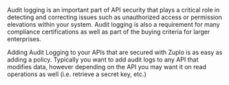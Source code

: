 Audit logging is an important part of API security that plays a critical role in
detecting and correcting issues such as unauthorized access or permission
elevations within your system. Audit logging is also a requirement for many
compliance certifications as well as part of the buying criteria for larger
enterprises.

Adding Audit Logging to your APIs that are secured with Zuplo is as easy as
adding a policy. Typically you want to add audit logs to any API that modifies
data, however depending on the API you may want it on read operations as well
(i.e. retrieve a secret key, etc.)
